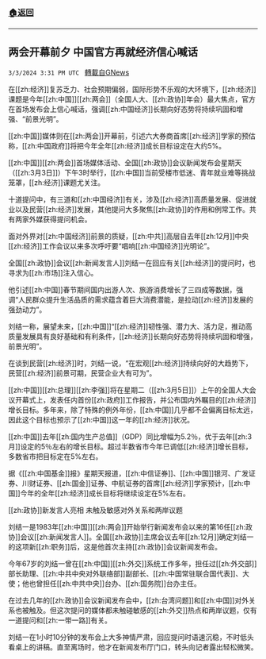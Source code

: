 ###  [:house:返回](README.md)
---


## 两会开幕前夕 中国官方再就经济信心喊话
`3/3/2024 3:31 PM UTC ` [轉載自GNews](https://gnews.org/articles/2361258)

在[[zh:经济]]复苏乏力、社会预期偏弱，国际形势不乐观的大环境下，[[zh:经济]]课题是今年[[zh:中国]][[zh:两会]]（全国人大、[[zh:政协]]年会）最大焦点，官方在首场发布会上信心喊话，强调[[zh:中国经济]]长期向好态势将持续巩固和增强、“前景光明”。

[[zh:中国]]媒体则在[[zh:两会]]开幕前，引述六大券商首席[[zh:经济]]学家的预估称，[[zh:中国政府]]将把今年全年[[zh:经济]]成长目标设定在大约5%。

[[zh:中国]][[zh:两会]]首场媒体活动、全国[[zh:政协]]会议新闻发布会星期天（[[zh:3月3日]]）下午3时举行，[[zh:中国]]当前受楼市低迷、青年就业难等挑战笼罩，[[zh:经济]]课题尤关注。

十道提问中，有三道和[[zh:中国经济]]有关，涉及[[zh:经济]]高质量发展、促进就业以及民营[[zh:经济]]发展，其他提问大多聚焦[[zh:政协]]的作用和例常工作。共有两家外媒获得提问机会。

面对外界对[[zh:中国经济]]前景的质疑，[[zh:中共]]高层自去年[[zh:12月]]中央[[zh:经济]]工作会议以来多次呼吁要“唱响[[zh:中国经济]]光明论”。

全国[[zh:政协]]会议[[zh:新闻发言人]]刘结一在回应有关[[zh:经济]]的提问时，也寻求为[[zh:市场]]注入信心。

他引述[[zh:中国]]春节期间国内出游人次、旅游消费增长了三四成等数据，强调“人民群众提升生活品质的需求蕴含着巨大消费潜能，是拉动[[zh:经济]]发展的强劲动力”。

刘结一称，展望未来，[[zh:中国]]“[[zh:经济]]韧性强、潜力大、活力足，推动高质量发展具有良好基础和有利条件，[[zh:经济]]长期向好态势将持续巩固和增强，前景光明”。

在谈到民营[[zh:经济]]时，刘结一说，“在宏观[[zh:经济]]持续向好的大趋势下，民营[[zh:经济]]前景可期，民营企业大有可为”。

[[zh:中国]][[zh:总理]][[zh:李强]]将在星期二（[[zh:3月5日]]）上午的全国人大会议开幕式上，发表任内首份[[zh:政府]]工作报告，并公布国内外瞩目的[[zh:经济]]增长目标。多年来，除了特殊的例外年份，[[zh:中国]]几乎都不会偏离目标太远，因此这个目标也预示了[[zh:中国]]这一年的[[zh:经济]]状况。

[[zh:中国]]去年[[zh:国内生产总值]]（GDP）同比增幅为5.2％，优于去年[[zh:3月]]设定的5％左右的增长目标。超过半数省市今年已调低[[zh:经济]]增长目标，多数省市把目标定在5%左右。

据《[[zh:中国基金]]报》星期天报道，[[zh:中信证券]]、[[zh:中国]]银河、广发证券、川财证券、[[zh:国金]]证券、中航证券的首席[[zh:经济]]学家预计，[[zh:中国]]今年的全年[[zh:经济]]成长目标将继续设定在5%左右。

[[zh:政协]]新发言人亮相 未触及敏感对外关系和两岸议题

刘结一是1983年[[zh:中国]][[zh:两会]]开始举行新闻发布会以来的第16任[[zh:政协]]会议[[zh:新闻发言人]]。全国[[zh:政协]]主席会议去年[[zh:12月]]确定刘结一的这项新[[zh:职务]]后，这是他首次主持[[zh:政协]]会议新闻发布会。

今年67岁的刘结一曾在[[zh:中国]][[zh:外交]]系统工作多年，担任过[[zh:外交部]]部长助理、[[zh:中共中央对外联络部]]副部长、[[zh:中国常驻联合国代表]]、大使；他也曾担任[[zh:中共中央]]台办、[[zh:国务院]]台办主任。

在过去几年的[[zh:政协]]会议新闻发布会中，[[zh:台湾问题]]和[[zh:中国]]对外关系也被触及。但这次提问的媒体都未触碰敏感的[[zh:外交]]热点和两岸议题，仅有一道提问和[[zh:一带一路]]有关。

刘结一在1小时10分钟的发布会上大多神情严肃，回应提问时语速沉稳，不时低头看桌上的讲稿。直至离场时，他才在新闻发布厅门口，转头向记者露出轻松微笑。

